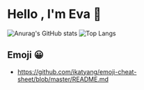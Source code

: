 # Hello , I'm Eva 👋   

![Anurag's GitHub stats](https://github-readme-stats.vercel.app/api?username=evachen20041010&show_icons=true&theme=dracula)
![Top Langs](https://github-readme-stats.vercel.app/api/top-langs/?username=evachen20041010&layout=compact)

## Emoji 😀
- https://github.com/ikatyang/emoji-cheat-sheet/blob/master/README.md
